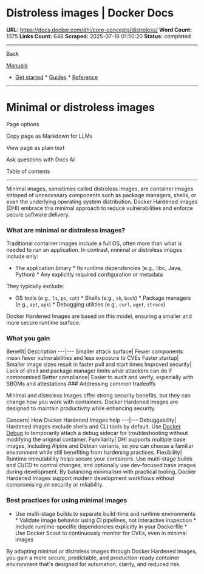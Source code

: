 # Distroless images | Docker Docs

**URL:** https://docs.docker.com/dhi/core-concepts/distroless/
**Word Count:** 1375
**Links Count:** 648
**Scraped:** 2025-07-16 01:50:20
**Status:** completed

---

Back

[Manuals](https://docs.docker.com/manuals/)

  * [Get started](https://docs.docker.com/get-started/)   * [Guides](https://docs.docker.com/guides/)   * [Reference](https://docs.docker.com/reference/)

* * *

# Minimal or distroless images

Page options

Copy page as Markdown for LLMs

View page as plain text

Ask questions with Docs AI

Table of contents

* * *

Minimal images, sometimes called distroless images, are container images stripped of unnecessary components such as package managers, shells, or even the underlying operating system distribution. Docker Hardened Images \(DHI\) embrace this minimal approach to reduce vulnerabilities and enforce secure software delivery.

### What are minimal or distroless images?

Traditional container images include a full OS, often more than what is needed to run an application. In contrast, minimal or distroless images include only:

  * The application binary   * Its runtime dependencies \(e.g., libc, Java, Python\)   * Any explicitly required configuration or metadata

They typically exclude:

  * OS tools \(e.g., `ls`, `ps`, `cat`\)   * Shells \(e.g., `sh`, `bash`\)   * Package managers \(e.g., `apt`, `apk`\)   * Debugging utilities \(e.g., `curl`, `wget`, `strace`\)

Docker Hardened Images are based on this model, ensuring a smaller and more secure runtime surface.

### What you gain

Benefit| Description   ---|---   Smaller attack surface| Fewer components mean fewer vulnerabilities and less exposure to CVEs   Faster startup| Smaller image sizes result in faster pull and start times   Improved security| Lack of shell and package manager limits what attackers can do if compromised   Better compliance| Easier to audit and verify, especially with SBOMs and attestations      ### Addressing common tradeoffs

Minimal and distroless images offer strong security benefits, but they can change how you work with containers. Docker Hardened Images are designed to maintain productivity while enhancing security.

Concern| How Docker Hardened Images help   ---|---   Debuggability| Hardened images exclude shells and CLI tools by default. Use [Docker Debug](https://docs.docker.com/reference/cli/docker/debug/) to temporarily attach a debug sidecar for troubleshooting without modifying the original container.   Familiarity| DHI supports multiple base images, including Alpine and Debian variants, so you can choose a familiar environment while still benefiting from hardening practices.   Flexibility| Runtime immutability helps secure your containers. Use multi-stage builds and CI/CD to control changes, and optionally use dev-focused base images during development.      By balancing minimalism with practical tooling, Docker Hardened Images support modern development workflows without compromising on security or reliability.

### Best practices for using minimal images

  * Use multi-stage builds to separate build-time and runtime environments   * Validate image behavior using CI pipelines, not interactive inspection   * Include runtime-specific dependencies explicitly in your Dockerfile   * Use Docker Scout to continuously monitor for CVEs, even in minimal images

By adopting minimal or distroless images through Docker Hardened Images, you gain a more secure, predictable, and production-ready container environment that's designed for automation, clarity, and reduced risk.